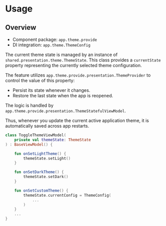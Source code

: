 # Usage

## Overview

- Component package: `app.theme.provide`
- DI integration: `app.theme.ThemeConfig`

The current theme state is managed by an instance of `shared.presentation.theme.ThemeState`. This class provides a `currentState` property representing the currently selected theme configuration.

The feature utilizes `app.theme.provide.presentation.ThemeProvider` to control the value of this property:
- Persist its state whenever it changes.
- Restore the last state when the app is reopened.

The logic is handled by `app.theme.provide.presentation.ThemeStatefulViewModel`.

Thus, whenever you update the current active application theme, it is automatically saved across app restarts.

```kotlin
class ToggleThemeViewModel(
    private val themeState: ThemeState
) : BaseViewModel() {

    fun onSetLightTheme() {
        themeState.setLight()
    }

    fun onSetDarkTheme() {
        themeState.setDark()
    }

    fun onSetCustomTheme() {
        themeState.currentConfig = ThemeConfig(
            ...
        )
    }
    ...
}
```
